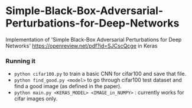 # Simple-Black-Box-Adversarial-Perturbations-for-Deep-Networks
Implementation of 'Simple Black-Box Adversarial Perturbations for Deep Networks' https://openreview.net/pdf?id=SJCscQcge in Keras


### Running it

* `python cifar100.py` to train a basic CNN for cifar100 and save that file.
* `python find_good.py <model>` to go through cifar100 test dataset and find a good image (as defined in the paper).
* `python main.py <KERAS_MODEL> <IMAGE_in_NUMPY>` : currently works for cifar images only. 
